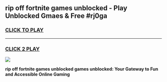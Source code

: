 
## rip off fortnite games unblocked - Play Unblocked Gmaes & Free #rj0ga
<h3>
<a href="https://news.freeplayer.one?title=rip_off_fortnite_games_unblocked&ref=24F">CLICK TO PLAY</a></h3>
<hr>

<h3>
<a href="https://news.freeplayer.one?title=rip_off_fortnite_games_unblocked&ref=24F">CLICK 2 PLAY</a>
  
</h3>

<a href="https://news.freeplayer.one?title=rip_off_fortnite_games_unblocked&ref=24F/"><img src="https://clearcache.store/games.png"></a>


**rip off fortnite games unblocked games unblocked: Your Gateway to Fun and Accessible Online Gaming**
